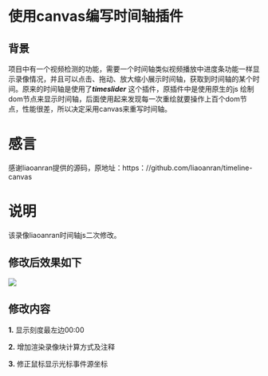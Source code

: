 # 使用canvas编写时间轴插件 #
## **背景** ##

项目中有一个视频检测的功能，需要一个时间轴类似视频播放中进度条功能一样显示录像情况，并且可以点击、拖动、放大缩小展示时间轴，获取到时间轴的某个时间。原来的时间轴是使用了***timeslider*** 这个插件，原插件中是使用原生的js 绘制dom节点来显示时间轴，后面使用起来发现每一次重绘就要操作上百个dom节点，性能很差，所以决定采用canvas来重写时间轴。

# 感言
感谢liaoanran提供的源码，原地址：https：//github.com/liaoanran/timeline-canvas



# 说明
该录像liaoanran时间轴js二次修改。

## 修改后效果如下 ##
![](https://i.imgur.com/zW11Lcx.png)

## **修改内容** ##
**1.**
显示刻度最左边00:00

**2.**
增加渲染录像块计算方式及注释

**3.**
修正鼠标显示光标事件源坐标

